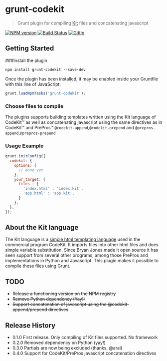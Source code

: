 # grunt-codekit
> Grunt plugin for compiling [Kit](http://incident57.com/codekit/help.html#kit) files and concatenating javascript

[![NPM version](https://badge.fury.io/js/grunt-codekit.svg)](http://badge.fury.io/js/grunt-codekit)
[![Build Status](https://travis-ci.org/fatso83/grunt-codekit.svg?branch=master)](https://travis-ci.org/fatso83/grunt-codekit)
[![Gittip](http://img.shields.io/gittip/fatso83.svg)](https://www.gittip.com/fatso83/)

## Getting Started

###Install the plugin

```shell
npm install grunt-codekit --save-dev
```

Once the plugin has been installed, it may be enabled inside your Gruntfile with this line of JavaScript:

```js
grunt.loadNpmTasks('grunt-codekit');
```

### Choose files to compile

The plugins supports building templates written using the Kit language of CodeKit&trade; as well as concatenating
javascript using the same directives as in CodeKit&trade; and PrePros&trade;
`@codekit-append`,`@codekit-prepend` and `@prepros-append`,`@prepros-prepend`

### Usage Example

```js
grunt.initConfig({
  codekit: {
    options: {
      // None yet
    },
    your_target: {
      files : {
        'index.html' : 'index.kit',
        'app.html' : 'app.kit',
      }
    },
  },
});
```
## About the Kit language
The Kit language is a [simple html templating language](https://incident57.com/codekit/help.html#kit) used in the commercial program CodeKit. It imports files into other html files and does simple variable substitution. Since Bryan Jones made it open source it has seen support from several other programs, among those PrePros and implementations in Python and Javascript. This plugin makes it possible to compile these files using Grunt.

## TODO
- <del>Release a functioning version on the NPM registry</del>
- <del>Remove Python dependency (Yay!)</del>
- <del>Support concatenation of javascript using the @codekit-append/prepend directives</del>

## Release History
- 0.1.0 First release. Only compiling of Kit files supported. No framework
- 0.2.0 Removed dependency on Python (yay!)
- 0.3.0 Partials are now being excluded (thanks, @aral)
- 0.4.0 Support for CodeKit/PrePros javascript concatenation directives
